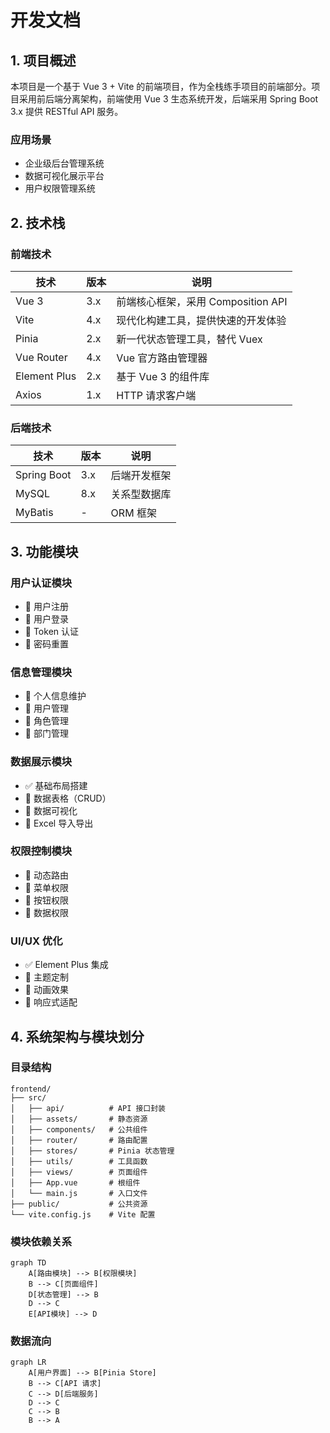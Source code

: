 # 开发文档

## 1. 项目概述

本项目是一个基于 Vue 3 + Vite 的前端项目，作为全栈练手项目的前端部分。项目采用前后端分离架构，前端使用 Vue 3 生态系统开发，后端采用 Spring Boot 3.x 提供 RESTful API 服务。

### 应用场景

- 企业级后台管理系统
- 数据可视化展示平台
- 用户权限管理系统

## 2. 技术栈

### 前端技术

| 技术         | 版本 | 说明                               |
| ------------ | ---- | ---------------------------------- |
| Vue 3        | 3.x  | 前端核心框架，采用 Composition API |
| Vite         | 4.x  | 现代化构建工具，提供快速的开发体验 |
| Pinia        | 2.x  | 新一代状态管理工具，替代 Vuex      |
| Vue Router   | 4.x  | Vue 官方路由管理器                 |
| Element Plus | 2.x  | 基于 Vue 3 的组件库                |
| Axios        | 1.x  | HTTP 请求客户端                    |

### 后端技术

| 技术        | 版本 | 说明         |
| ----------- | ---- | ------------ |
| Spring Boot | 3.x  | 后端开发框架 |
| MySQL       | 8.x  | 关系型数据库 |
| MyBatis     | -    | ORM 框架     |

## 3. 功能模块

### 用户认证模块

- 🚧 用户注册
- 🚧 用户登录
- 🚧 Token 认证
- 🚧 密码重置

### 信息管理模块

- 🚧 个人信息维护
- 🚧 用户管理
- 🚧 角色管理
- 🚧 部门管理

### 数据展示模块

- ✅ 基础布局搭建
- 🚧 数据表格（CRUD）
- 🚧 数据可视化
- 🚧 Excel 导入导出

### 权限控制模块

- 🚧 动态路由
- 🚧 菜单权限
- 🚧 按钮权限
- 🚧 数据权限

### UI/UX 优化

- ✅ Element Plus 集成
- 🚧 主题定制
- 🚧 动画效果
- 🚧 响应式适配

## 4. 系统架构与模块划分

### 目录结构

```
frontend/
├── src/
│   ├── api/          # API 接口封装
│   ├── assets/       # 静态资源
│   ├── components/   # 公共组件
│   ├── router/       # 路由配置
│   ├── stores/       # Pinia 状态管理
│   ├── utils/        # 工具函数
│   ├── views/        # 页面组件
│   ├── App.vue       # 根组件
│   └── main.js       # 入口文件
├── public/           # 公共资源
└── vite.config.js    # Vite 配置
```

### 模块依赖关系

```mermaid
graph TD
    A[路由模块] --> B[权限模块]
    B --> C[页面组件]
    D[状态管理] --> B
    D --> C
    E[API模块] --> D
```

### 数据流向

```mermaid
graph LR
    A[用户界面] --> B[Pinia Store]
    B --> C[API 请求]
    C --> D[后端服务]
    D --> C
    C --> B
    B --> A
```
